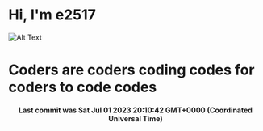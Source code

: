 # Hi, I'm e2517

![Alt Text](https://github.com/E2517/e2517/blob/master/images/background.gif)

# Coders are coders coding codes for coders to code codes

<h4 align="center">Last commit was Sat Jul 01 2023 20:10:42 GMT+0000 (Coordinated Universal Time)</h4>
